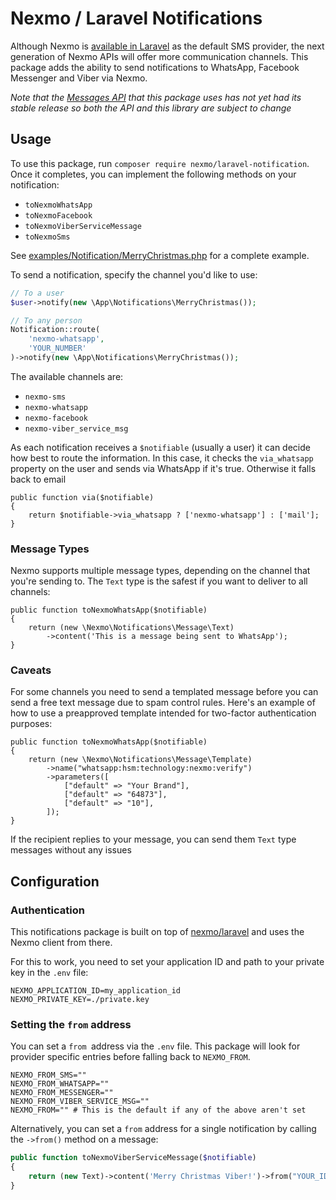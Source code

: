 # Nexmo / Laravel Notifications

Although Nexmo is [available in Laravel](https://laravel.com/docs/5.8/notifications#sms-notifications) as the default SMS provider, the next generation of Nexmo APIs will offer more communication channels. This package adds the ability to send notifications to WhatsApp, Facebook Messenger and Viber via Nexmo.

*Note that the [Messages API](https://developer.nexmo.com/messages/overview) that this package uses has not yet had its stable release so both the API and this library are subject to change*

## Usage

To use this package, run `composer require nexmo/laravel-notification`. Once it completes, you can implement the following methods on your notification:

* `toNexmoWhatsApp`
* `toNexmoFacebook`
* `toNexmoViberServiceMessage`
* `toNexmoSms`

See [examples/Notification/MerryChristmas.php](examples/Notification/MerryChristmas.php) for a complete example.

To send a notification, specify the channel you'd like to use:

```php
// To a user
$user->notify(new \App\Notifications\MerryChristmas());

// To any person
Notification::route(
    'nexmo-whatsapp',
    'YOUR_NUMBER'
)->notify(new \App\Notifications\MerryChristmas());
```

The available channels are:

* `nexmo-sms`
* `nexmo-whatsapp`
* `nexmo-facebook`
* `nexmo-viber_service_msg`

As each notification receives a `$notifiable` (usually a user) it can decide how best to route the information. In this case, it checks the `via_whatsapp` property on the user and sends via WhatsApp if it's true. Otherwise it falls back to email

```
public function via($notifiable)
{
    return $notifiable->via_whatsapp ? ['nexmo-whatsapp'] : ['mail'];
}
```

### Message Types

Nexmo supports multiple message types, depending on the channel that you're sending to. The `Text` type is the safest if you want to deliver to all channels:

```
public function toNexmoWhatsApp($notifiable)
{
    return (new \Nexmo\Notifications\Message\Text)
        ->content('This is a message being sent to WhatsApp');
}
```

### Caveats

For some channels you need to send a templated message before you can send a free text message due to spam control rules. Here's an example of how to use a preapproved template intended for two-factor authentication purposes:

```
public function toNexmoWhatsApp($notifiable)
{
    return (new \Nexmo\Notifications\Message\Template)
        ->name("whatsapp:hsm:technology:nexmo:verify")
        ->parameters([
            ["default" => "Your Brand"],
            ["default" => "64873"],
            ["default" => "10"],
        ]);
}
```

If the recipient replies to your message, you can send them `Text` type messages without any issues

## Configuration

### Authentication

This notifications package is built on top of [nexmo/laravel](https://github.com/Nexmo/nexmo-laravel) and uses the Nexmo client from there.

For this to work, you need to set your application ID and path to your private key in the `.env` file:

```
NEXMO_APPLICATION_ID=my_application_id
NEXMO_PRIVATE_KEY=./private.key
```

### Setting the `from` address

You can set a `from `address via the `.env` file. This package will look for provider specific entries before falling back to `NEXMO_FROM`.

```
NEXMO_FROM_SMS=""
NEXMO_FROM_WHATSAPP=""
NEXMO_FROM_MESSENGER=""
NEXMO_FROM_VIBER_SERVICE_MSG=""
NEXMO_FROM="" # This is the default if any of the above aren't set
```

Alternatively, you can set a `from` address for a single notification by calling the `->from()` method on a message:

```php
public function toNexmoViberServiceMessage($notifiable)
{
    return (new Text)->content('Merry Christmas Viber!')->from("YOUR_ID");
}
```
